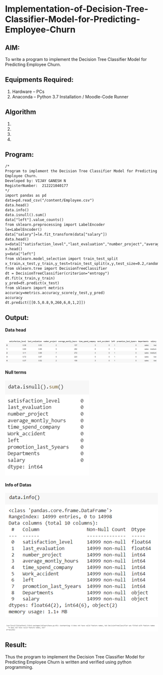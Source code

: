 # Implementation-of-Decision-Tree-Classifier-Model-for-Predicting-Employee-Churn

## AIM:
To write a program to implement the Decision Tree Classifier Model for Predicting Employee Churn.

## Equipments Required:
1. Hardware – PCs
2. Anaconda – Python 3.7 Installation / Moodle-Code Runner

## Algorithm
1. 
2. 
3. 
4. 

## Program:
```
/*
Program to implement the Decision Tree Classifier Model for Predicting Employee Churn.
Developed by: VIJAY GANESH N
RegisterNumber:  212221040177
*/
import pandas as pd
data=pd.read_csv("/content/Employee.csv")
data.head()
data.info()
data.isnull().sum()
data["left"].value_counts()
from sklearn.preprocessing import LabelEncoder
le=LabelEncoder()
data["salary"]=le.fit_transform(data["salary"])
data.head()
x=data[["satisfaction_level","last_evaluation","number_project","average_montly_hours","time_spend_company","Work_accident","promotion_last_5years","salary"]]
x.head()
y=data["left"]
from sklearn.model_selection import train_test_split
x_train,x_test,y_train,y_test=train_test_split(x,y,test_size=0.2,random_state=100)
from sklearn.tree import DecisionTreeClassifier
dt = DecisionTreeClassifier(criterion="entropy")
dt.fit(x_train,y_train)
y_pred=dt.predict(x_test)
from sklearn import metrics
accuracy=metrics.accuracy_score(y_test,y_pred)
accuracy
dt.predict([[0.5,0.8,9,260,6,0,1,2]])

```

## Output:
#### Data head
![decision tree classifier model](https://github.com/vijayganeshn96/Implementation-of-Decision-Tree-Classifier-Model-for-Predicting-Employee-Churn/blob/main/data%20head.png)
#### Null terms
![decision tree classifier model](https://github.com/vijayganeshn96/Implementation-of-Decision-Tree-Classifier-Model-for-Predicting-Employee-Churn/blob/main/is%20null.png)
#### Info of Datas
![decision tree classifier model](https://github.com/vijayganeshn96/Implementation-of-Decision-Tree-Classifier-Model-for-Predicting-Employee-Churn/blob/main/data%20info.png)
####
![decision tree classifier model](https://github.com/vijayganeshn96/Implementation-of-Decision-Tree-Classifier-Model-for-Predicting-Employee-Churn/blob/main/classification.png)

## Result:
Thus the program to implement the  Decision Tree Classifier Model for Predicting Employee Churn is written and verified using python programming.
